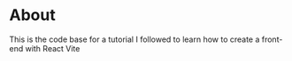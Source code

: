 # About
This is the code base for a tutorial I followed to learn how to create a front-end with React Vite
